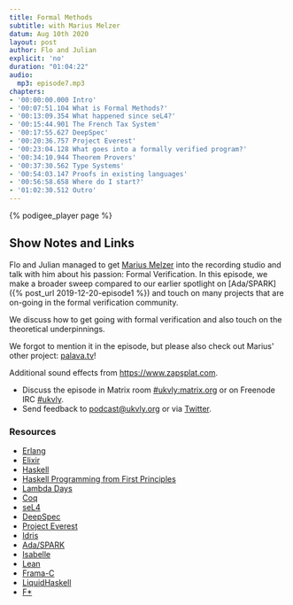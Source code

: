 ```yaml
---
title: Formal Methods
subtitle: with Marius Melzer
datum: Aug 10th 2020
layout: post
author: Flo and Julian
explicit: 'no'
duration: "01:04:22"
audio:
  mp3: episode7.mp3
chapters:
- '00:00:00.000 Intro'
- '00:07:51.104 What is Formal Methods?'
- '00:13:09.354 What happened since seL4?'
- '00:15:44.901 The French Tax System'
- '00:17:55.627 DeepSpec'
- '00:20:36.757 Project Everest'
- '00:23:04.128 What goes into a formally verified program?'
- '00:34:10.944 Theorem Provers'
- '00:37:30.562 Type Systems'
- '00:54:03.147 Proofs in existing languages'
- '00:56:58.658 Where do I start?'
- '01:02:30.512 Outro'
---
```


{% podigee_player page %}

## Show Notes and Links

Flo and Julian managed to get [Marius Melzer](https://deepspec.org/)
into the recording studio and talk with him about his passion: Formal
Verification. In this episode, we make a broader sweep compared to our
earlier spotlight on [Ada/SPARK]({% post_url 2019-12-20-episode1 %})
and touch on many projects that are on-going in the formal
verification community.

We discuss how to get going with formal verification and also touch on
the theoretical underpinnings.

We forgot to mention it in the episode, but please also check out
Marius' other project: [palava.tv](https://palava.tv/)!

Additional sound effects from https://www.zapsplat.com.

* Discuss the episode in Matrix room [#ukvly:matrix.org](https://app.element.io/#/room/#ukvly:matrix.org) or on Freenode IRC [#ukvly](https://webchat.freenode.net/).
 * Send feedback to podcast@ukvly.org or via [Twitter](https://twitter.com/ukvly).

### Resources

- [Erlang](https://www.erlang.org/)
- [Elixir](https://elixir-lang.org/)
- [Haskell](https://www.haskell.org/)
- [Haskell Programming from First Principles](https://haskellbook.com/)
- [Lambda Days](https://www.lambdadays.org/lambdadays2020)
- [Coq](https://coq.inria.fr/)
- [seL4](https://sel4.systems/)
- [DeepSpec](https://deepspec.org/)
- [Project Everest](https://project-everest.github.io/)
- [Idris](https://www.idris-lang.org/)
- [Ada/SPARK](https://en.wikipedia.org/wiki/SPARK_(programming_language))
- [Isabelle](https://isabelle.in.tum.de/)
- [Lean](https://leanprover.github.io/)
- [Frama-C](https://frama-c.com/)
- [LiquidHaskell](https://github.com/ucsd-progsys/liquidhaskell)
- [F*](https://www.fstar-lang.org/)
